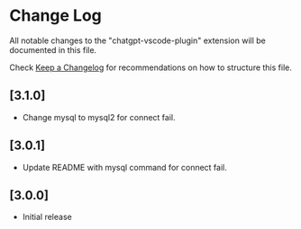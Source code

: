 # Change Log

All notable changes to the "chatgpt-vscode-plugin" extension will be documented in this file.

Check [Keep a Changelog](http://keepachangelog.com/) for recommendations on how to structure this file.

## [3.1.0]

- Change mysql to mysql2 for connect fail.
  
## [3.0.1]

- Update README with mysql command for connect fail.

## [3.0.0]

- Initial release